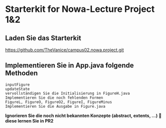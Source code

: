 # Starterkit for Nowa-Lecture Project 1&amp;2

## Laden Sie das Starterkit
https://github.com/TheVanice/campus02.nowa.project.git

## Implementieren Sie in App.java folgende Methoden
    inputFigure
    updateState
    vervollständigen Sie die Initialisierung in FigureH.java
    Implementieren Sie die noch fehlenden Formen
    FigureL, FigureO, FigureO2, FigureI, FigureMinus
    Implementieren Sie die Ausgabe in Figure.java

**Ignorieren Sie die noch nicht bekannten Konzepte (abstract, extents, ...)  diese lernen Sie in PR2**
